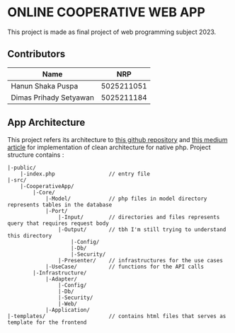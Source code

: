 # ONLINE COOPERATIVE WEB APP
This project is made as final project of web programming subject 2023.

## Contributors
| Name                               | NRP        |
|------------------------------------|------------|
| Hanun Shaka Puspa                  | 5025211051 |
| Dimas Prihady Setyawan             | 5025211184 |

## App Architecture
This project refers its architecture to [this github repository](https://github.com/gushakov/clean-php) and [this medium article](https://medium.com/unil-ci-software-engineering/clean-architecture-with-php-22de915a6c50) for implementation of clean architecture for native php.
Project structure contains :
```
|-public/
    |-index.php                 // entry file
|-src/
    |-CooperativeApp/
        |-Core/
            |-Model/            // php files in model directory represents tables in the database
            |-Port/
                |-Input/        // directories and files represents query that requires request body
                |-Output/       // tbh I'm still trying to understand this directory
                    |-Config/
                    |-Db/
                    |-Security/
                |-Presenter/    // infrastructures for the use cases
            |-UseCase/          // functions for the API calls
        |-Infrastructure/
            |-Adapter/
                |-Config/
                |-Db/
                |-Security/
                |-Web/
            |-Application/
|-templates/                    // contains html files that serves as template for the frontend
```
